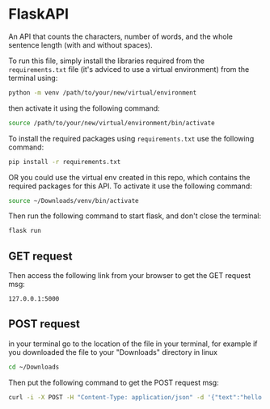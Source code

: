# FlaskAPI
An API that counts the characters, number of words, and the whole sentence length (with and without spaces).

To run this file, simply install the libraries required from the ```requirements.txt``` file (it's adviced to use a virtual environment) from the terminal using:
```sh
python -m venv /path/to/your/new/virtual/environment
```
then activate it using the following command:
```sh
source /path/to/your/new/virtual/environment/bin/activate
```
To install the required packages using ```requirements.txt``` use the following command:
```sh
pip install -r requirements.txt
```

OR
you could use the virtual env created in this repo, which contains the required packages for this API.
To activate it use the following command:
```sh
source ~/Downloads/venv/bin/activate
```

Then run the following command to start flask, and don't close the terminal:
```sh
flask run
```

## GET request
Then access the following link from your browser to get the GET request msg:
```sh
127.0.0.1:5000
```

## POST request
in your terminal go to the location of the file in your terminal, for example if you downloaded the file to your "Downloads" directory in linux
```sh
cd ~/Downloads
```
Then put the following command to get the POST request msg:
```sh
curl -i -X POST -H "Content-Type: application/json" -d '{"text":"hello 2 times  "}' 127.0.0.1:5000/analyze
```

